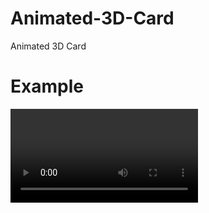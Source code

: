 # Animated-3D-Card

Animated 3D Card 

# Example 
![](https://github.com/Obada2020/Animated-3D-Card/blob/main/assets/example.mp4)
